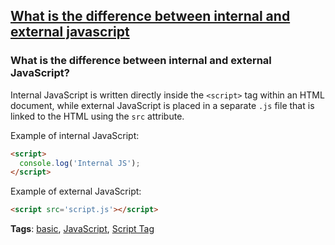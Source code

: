 ## [What is the difference between internal and external javascript](#what-is-the-difference-between-internal-and-external-javascript)

### What is the difference between internal and external JavaScript?

Internal JavaScript is written directly inside the `<script>` tag within an HTML document, while external JavaScript is placed in a separate `.js` file that is linked to the HTML using the `src` attribute.

Example of internal JavaScript:

```html
<script>
  console.log('Internal JS');
</script>
```
Example of external JavaScript:

```html
<script src='script.js'></script>
```

**Tags**: [basic](./level/basic), [JavaScript](./theme/javascript), [Script Tag](./theme/script_tag)


